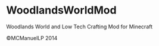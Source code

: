 WoodlandsWorldMod
=================

Woodlands World and Low Tech Crafting Mod for Minecraft

©MCManuelLP 2014
